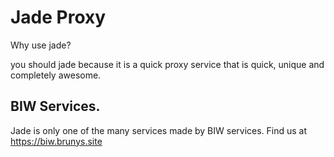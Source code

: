 # Jade Proxy

Why use jade?

you should jade because it is a quick proxy service that is quick, unique and completely awesome.

## BIW Services.

Jade is only one of the many services made by BIW services. Find us at https://biw.brunys.site
